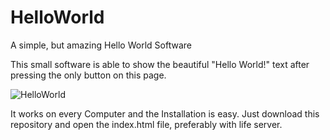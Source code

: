 # HelloWorld
A simple, but amazing Hello World Software

This small software is able to show the beautiful "Hello World!" text after pressing the only button on this page.

![HelloWorld](https://user-images.githubusercontent.com/54639136/97355035-9a6e1a00-1896-11eb-9235-42671554ab9f.PNG)

It works on every Computer and the Installation is easy. Just download this repository and open the index.html file, preferably with life server.
